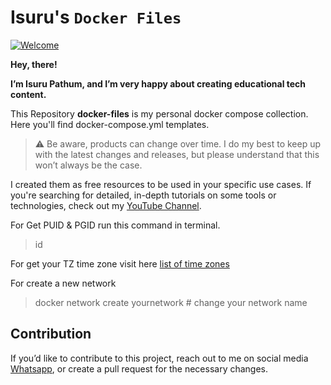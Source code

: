 # Isuru's `Docker Files`

[![Welcome](https://isoft.com.lk/upload/dockerw.jpg)](https://isoft.com.lk)

**Hey, there!**

**I’m Isuru Pathum, and I’m very happy about creating educational tech content.**

This Repository **docker-files** is my personal docker compose collection. Here you'll find docker-compose.yml templates.

> :warning: Be aware, products can change over time. I do my best to keep up with the latest changes and releases, but please understand that this won’t always be the case.

I created them as free resources to be used in your specific use cases. If you're searching for detailed, in-depth tutorials on some tools or technologies, check out my [YouTube Channel](https://www.youtube.com/@isoftp).

For Get PUID & PGID run this command in terminal.

> id

For get your TZ time zone visit here
[list of time zones](https://en.wikipedia.org/wiki/List_of_tz_database_time_zones)

For create a new network

> docker network create yournetwork # change your network name

## Contribution

If you’d like to contribute to this project, reach out to me on social media [Whatsapp](https://wa.me/94702152539), or create a pull request for the necessary changes.
